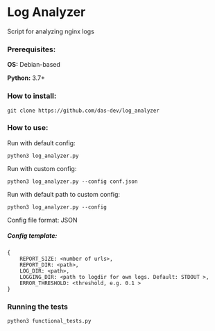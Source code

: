 # Log Analyzer
Script for analyzing nginx logs

### Prerequisites:
**OS:** Debian-based

**Python:** 3.7+

### How to install:
    git clone https://github.com/das-dev/log_analyzer
    
### How to use:
Run with default config:

    python3 log_analyzer.py
Run with custom config:

    python3 log_analyzer.py --config conf.json
Run with default path to custom config:

    python3 log_analyzer.py --config

Config file format: JSON

##### Config template:
    
    {
        REPORT_SIZE: <number of urls>,
        REPORT_DIR: <path>,
        LOG_DIR: <path>,
        LOGGING_DIR: <path to logdir for own logs. Default: STDOUT >,
        ERROR_THRESHOLD: <threshold, e.g. 0.1 >
    }

### Running the tests

    python3 functional_tests.py
